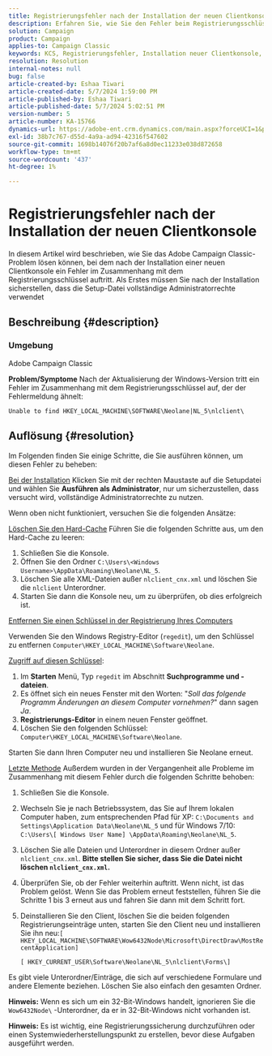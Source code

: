 ```yaml
---
title: Registrierungsfehler nach der Installation der neuen Clientkonsole
description: Erfahren Sie, wie Sie den Fehler beim Registrierungsschlüssel beheben, wenn Sie versuchen, eine neue Client-Konsole unter Campaign Classic zu installieren.
solution: Campaign
product: Campaign
applies-to: Campaign Classic
keywords: KCS, Registrierungsfehler, Installation neuer Clientkonsole, Adobe Campaign Classic, Fehlerbehebung, Cache löschen, Regedit, Registrierungsschlüssel
resolution: Resolution
internal-notes: null
bug: false
article-created-by: Eshaa Tiwari
article-created-date: 5/7/2024 1:59:00 PM
article-published-by: Eshaa Tiwari
article-published-date: 5/7/2024 5:02:51 PM
version-number: 5
article-number: KA-15766
dynamics-url: https://adobe-ent.crm.dynamics.com/main.aspx?forceUCI=1&pagetype=entityrecord&etn=knowledgearticle&id=f984b8ed-790c-ef11-9f8a-6045bd006793
exl-id: 38b7c767-d55d-4a9a-ad94-42316f547602
source-git-commit: 1698b14076f20b7af6a8d0ec11233e038d872658
workflow-type: tm+mt
source-wordcount: '437'
ht-degree: 1%

---
```


# Registrierungsfehler nach der Installation der neuen Clientkonsole


In diesem Artikel wird beschrieben, wie Sie das Adobe Campaign Classic-Problem lösen können, bei dem nach der Installation einer neuen Clientkonsole ein Fehler im Zusammenhang mit dem Registrierungsschlüssel auftritt. Als Erstes müssen Sie nach der Installation sicherstellen, dass die Setup-Datei vollständige Administratorrechte verwendet

## Beschreibung {#description}


### Umgebung

Adobe Campaign Classic

<b>Problem/Symptome</b>
Nach der Aktualisierung der Windows-Version tritt ein Fehler im Zusammenhang mit dem Registrierungsschlüssel auf, der der Fehlermeldung ähnelt:


```
Unable to find HKEY_LOCAL_MACHINE\SOFTWARE\Neolane|NL_5\nlclient\
```



## Auflösung {#resolution}


Im Folgenden finden Sie einige Schritte, die Sie ausführen können, um diesen Fehler zu beheben:

<u>Bei der Installation</u>
Klicken Sie mit der rechten Maustaste auf die Setupdatei und wählen Sie <b>Ausführen als Administrator</b>, nur um sicherzustellen, dass versucht wird, vollständige Administratorrechte zu nutzen.

Wenn oben nicht funktioniert, versuchen Sie die folgenden Ansätze:

<u>Löschen Sie den Hard-Cache</u>
Führen Sie die folgenden Schritte aus, um den Hard-Cache zu leeren:

1. Schließen Sie die Konsole.
2. Öffnen Sie den Ordner `C:\Users\<Windows Username>\AppData\Roaming\Neolane\NL_5`.
3. Löschen Sie alle XML-Dateien außer `nlclient_cnx.xml` und löschen Sie die `nlclient` Unterordner.
4. Starten Sie dann die Konsole neu, um zu überprüfen, ob dies erfolgreich ist.


<u>Entfernen Sie einen Schlüssel in der Registrierung Ihres Computers</u>

Verwenden Sie den Windows Registry-Editor (`regedit`), um den Schlüssel zu entfernen `Computer\HKEY_LOCAL_MACHINE\Software\Neolane`.

<u>Zugriff auf diesen Schlüssel</u>:

1. Im <b>Starten</b> Menü, Typ `regedit` im Abschnitt <b>Suchprogramme und -dateien</b>.
2. Es öffnet sich ein neues Fenster mit den Worten: &quot;*Soll das folgende Programm Änderungen an diesem Computer vornehmen?*&quot; dann sagen *Ja*.
3. <b>Registrierungs-Editor</b> in einem neuen Fenster geöffnet.
4. Löschen Sie den folgenden Schlüssel: `Computer\HKEY_LOCAL_MACHINE\Software\Neolane`.


Starten Sie dann Ihren Computer neu und installieren Sie Neolane erneut.

<u>Letzte Methode</u>
Außerdem wurden in der Vergangenheit alle Probleme im Zusammenhang mit diesem Fehler durch die folgenden Schritte behoben:

1. Schließen Sie die Konsole.
2. Wechseln Sie je nach Betriebssystem, das Sie auf Ihrem lokalen Computer haben, zum entsprechenden Pfad für XP: `C:\Documents and Settings\Application Data\Neolane\NL_5` und für Windows 7/10: `C:\Users\[ Windows User Name] \AppData\Roaming\Neolane\NL_5`.
3. Löschen Sie alle Dateien und Unterordner in diesem Ordner außer `nlclient_cnx.xml`. <b>Bitte stellen Sie sicher, dass Sie die Datei nicht löschen `nlclient_cnx.xml`.</b>
4. Überprüfen Sie, ob der Fehler weiterhin auftritt. Wenn nicht, ist das Problem gelöst. Wenn Sie das Problem erneut feststellen, führen Sie die Schritte 1 bis 3 erneut aus und fahren Sie dann mit dem Schritt fort.
5. Deinstallieren Sie den Client, löschen Sie die beiden folgenden Registrierungseinträge unten, starten Sie den Client neu und installieren Sie ihn neu:`[ HKEY_LOCAL_MACHINE\SOFTWARE\Wow6432Node\Microsoft\DirectDraw\MostRecentApplication]`

   `[ HKEY_CURRENT_USER\Software\Neolane\NL_5\nlclient\Forms\]`


Es gibt viele Unterordner/Einträge, die sich auf verschiedene Formulare und andere Elemente beziehen. Löschen Sie also einfach den gesamten Ordner.

<b>Hinweis:</b> Wenn es sich um ein 32-Bit-Windows handelt, ignorieren Sie die `Wow6432Node\` -Unterordner, da er in 32-Bit-Windows nicht vorhanden ist.

<b>Hinweis:</b> Es ist wichtig, eine Registrierungssicherung durchzuführen oder einen Systemwiederherstellungspunkt zu erstellen, bevor diese Aufgaben ausgeführt werden.

